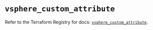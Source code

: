 # `vsphere_custom_attribute`

Refer to the Terraform Registry for docs: [`vsphere_custom_attribute`](https://registry.terraform.io/providers/hashicorp/vsphere/2.8.3/docs/resources/custom_attribute).
